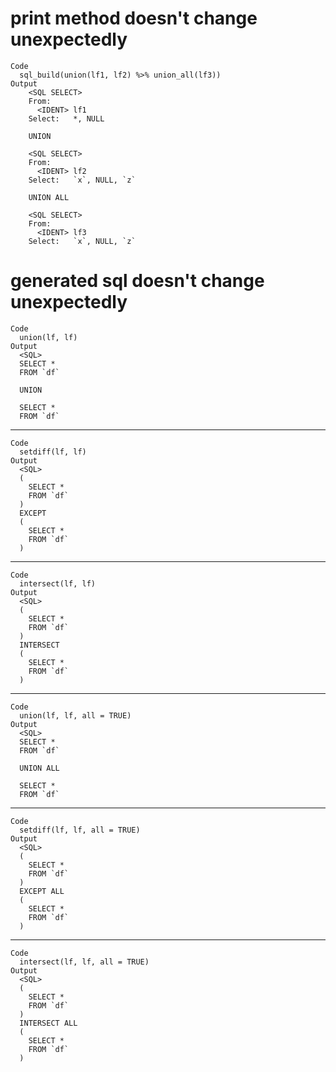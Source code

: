 # print method doesn't change unexpectedly

    Code
      sql_build(union(lf1, lf2) %>% union_all(lf3))
    Output
        <SQL SELECT>
        From:
          <IDENT> lf1
        Select:   *, NULL
      
        UNION
      
        <SQL SELECT>
        From:
          <IDENT> lf2
        Select:   `x`, NULL, `z`
      
        UNION ALL
      
        <SQL SELECT>
        From:
          <IDENT> lf3
        Select:   `x`, NULL, `z`

# generated sql doesn't change unexpectedly

    Code
      union(lf, lf)
    Output
      <SQL>
      SELECT *
      FROM `df`
      
      UNION
      
      SELECT *
      FROM `df`

---

    Code
      setdiff(lf, lf)
    Output
      <SQL>
      (
        SELECT *
        FROM `df`
      )
      EXCEPT
      (
        SELECT *
        FROM `df`
      )

---

    Code
      intersect(lf, lf)
    Output
      <SQL>
      (
        SELECT *
        FROM `df`
      )
      INTERSECT
      (
        SELECT *
        FROM `df`
      )

---

    Code
      union(lf, lf, all = TRUE)
    Output
      <SQL>
      SELECT *
      FROM `df`
      
      UNION ALL
      
      SELECT *
      FROM `df`

---

    Code
      setdiff(lf, lf, all = TRUE)
    Output
      <SQL>
      (
        SELECT *
        FROM `df`
      )
      EXCEPT ALL
      (
        SELECT *
        FROM `df`
      )

---

    Code
      intersect(lf, lf, all = TRUE)
    Output
      <SQL>
      (
        SELECT *
        FROM `df`
      )
      INTERSECT ALL
      (
        SELECT *
        FROM `df`
      )

